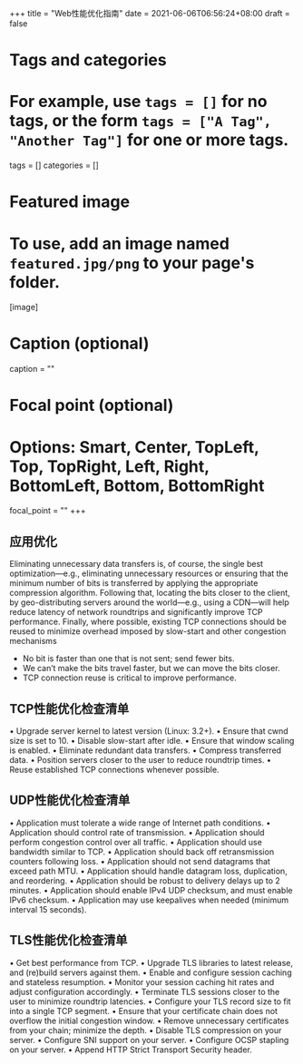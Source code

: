 +++
title = "Web性能优化指南"
date = 2021-06-06T06:56:24+08:00
draft = false

# Tags and categories
# For example, use `tags = []` for no tags, or the form `tags = ["A Tag", "Another Tag"]` for one or more tags.
tags = []
categories = []

# Featured image
# To use, add an image named `featured.jpg/png` to your page's folder. 
[image]
  # Caption (optional)
  caption = ""

  # Focal point (optional)
  # Options: Smart, Center, TopLeft, Top, TopRight, Left, Right, BottomLeft, Bottom, BottomRight
  focal_point = ""
+++


##  应用优化


Eliminating unnecessary data transfers is, of course, the single best optimization—e.g.,
eliminating unnecessary resources or ensuring that the minimum number of bits is
transferred by applying the appropriate compression algorithm. Following that, locating
the bits closer to the client, by geo-distributing servers around the world—e.g., using a
CDN—will help reduce latency of network roundtrips and significantly improve TCP
performance. Finally, where possible, existing TCP connections should be reused to
minimize overhead imposed by slow-start and other congestion mechanisms

- No bit is faster than one that is not sent; send fewer bits.
- We can’t make the bits travel faster, but we can move the bits closer.
- TCP connection reuse is critical to improve performance.


## TCP性能优化检查清单

• Upgrade server kernel to latest version (Linux: 3.2+).
• Ensure that cwnd size is set to 10.
• Disable slow-start after idle.
• Ensure that window scaling is enabled.
• Eliminate redundant data transfers.
• Compress transferred data.
• Position servers closer to the user to reduce roundtrip times.
• Reuse established TCP connections whenever possible.

## UDP性能优化检查清单

• Application must tolerate a wide range of Internet path conditions.
• Application should control rate of transmission.
• Application should perform congestion control over all traffic.
• Application should use bandwidth similar to TCP.
• Application should back off retransmission counters following loss.
• Application should not send datagrams that exceed path MTU.
• Application should handle datagram loss, duplication, and reordering.
• Application should be robust to delivery delays up to 2 minutes.
• Application should enable IPv4 UDP checksum, and must enable IPv6 checksum.
• Application may use keepalives when needed (minimum interval 15 seconds).

## TLS性能优化检查清单

 • Get best performance from TCP.
 • Upgrade TLS libraries to latest release, and (re)build servers against them.
 • Enable and configure session caching and stateless resumption.
 • Monitor your session caching hit rates and adjust configuration accordingly.
 • Terminate TLS sessions closer to the user to minimize roundtrip latencies.
 • Configure your TLS record size to fit into a single TCP segment.
 • Ensure that your certificate chain does not overflow the initial congestion window.
 • Remove unnecessary certificates from your chain; minimize the depth.
 • Disable TLS compression on your server.
 • Configure SNI support on your server.
 • Configure OCSP stapling on your server.
 • Append HTTP Strict Transport Security header.